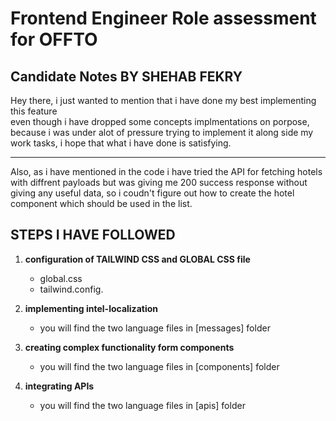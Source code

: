 # Frontend Engineer Role assessment for OFFTO

## Candidate Notes BY SHEHAB FEKRY

Hey there, i just wanted to mention that i have done my best implementing this feature  
even though i have dropped some concepts implmentations on porpose, because i was under alot of pressure trying to implement it
along side my work tasks, i hope that what i have done is satisfying.

---

Also, as i have mentioned in the code i have tried the API for fetching hotels with diffrent payloads
but was giving me 200 success response without giving any useful data, so i coudn't figure out how to create the hotel component
which should be used in the list.

## STEPS I HAVE FOLLOWED

1. **configuration of TAILWIND CSS and GLOBAL CSS file**

   - global.css
   - tailwind.config.

2. **implementing intel-localization**

   - you will find the two language files in [messages] folder

3. **creating complex functionality form components**

   - you will find the two language files in [components] folder

4. **integrating APIs**

   - you will find the two language files in [apis] folder
